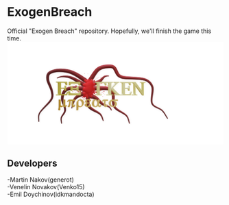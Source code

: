 # ExogenBreach
Official "Exogen Breach" repository. Hopefully, we'll finish the game this time.
![Alt text](X_Breach/Assets/images/Ver3.png?raw=true "Exogen Breach")

## Developers
  -Martin Nakov(generot)<br>
  -Venelin Novakov(Venko15)<br>
  -Emil Doychinov(idkmandocta)<br>
